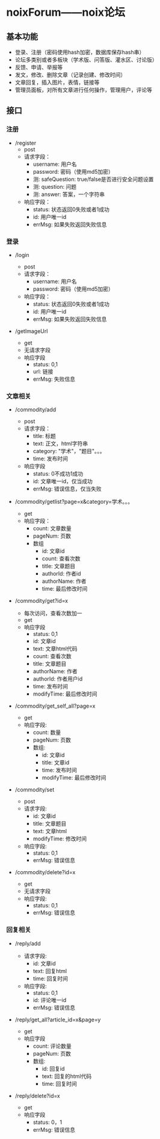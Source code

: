 # noixForum——noix论坛

## 基本功能

- 登录、注册（密码使用hash加密，数据库保存hash串）
- 论坛多类别或者多板块（学术版、问答版、灌水区、讨论版）
- 反馈、申请、举报等
- 发文，修改、删除文章（记录创建、修改时间）
- 文章回复，插入图片，表情，链接等
- 管理员面板，对所有文章进行任何操作，管理用户，评论等

## 接口

### 注册

- /register
  - post
  - 请求字段：
    - username: 用户名
    - password: 密码（使用md5加密）
    - 测: safeQuestion: true/false是否进行安全问题设置
    - 测: question: 问题
    - 测: answer: 答案，一个字符串
  - 响应字段：
    - status: 状态返回0失败或者1成功
    - id: 用户唯一id
    - errMsg: 如果失败返回失败信息

### 登录

- /login
  - post
  - 请求字段：
      - username: 用户名
      - password: 密码（使用md5加密）
  - 响应字段：
      - status: 状态返回0失败或者1成功
      - id: 用户唯一id
      - errMsg: 如果失败返回失败信息

- /getImageUrl
  - get
  - 无请求字段
  - 响应字段
    - status: 0,1
    - url: 链接
    - errMsg: 失败信息

### 文章相关

- /commodity/add
  - post
  - 请求字段：
    - title: 标题
    - text: 正文，html字符串
    - category: "学术"，"题目"。。。
    - time: 发布时间
  - 响应字段
    - status: 0不成功1成功
    - id: 文章唯一id，仅当成功
    - errMsg: 错误信息，仅当失败

- /commodity/getlist?page=x&category=学术。。。
  - get
  - 响应字段：
    - count: 文章数量 
    - pageNum: 页数
    - 数组
      - id: 文章id
      - count: 查看次数
      - title: 文章题目
      - authorId: 作者id
      - authorName: 作者
      - time: 最后修改时间

- /commodity/get?id=x
  - 每次访问，查看次数加一
  - get
  - 响应字段
    - status: 0,1
    - id: 文章id
    - text: 文章html代码
    - count: 查看次数
    - title: 文章题目
    - authorName: 作者
    - authorId: 作者用户id
    - time: 发布时间
    - modifyTime: 最后修改时间

- /commodity/get_self_all?page=x
  - get
  - 响应字段:
    - count: 数量
    - pageNum: 页数
    - 数组:
      - id: 文章id
      - title: 文章id
      - time: 发布时间
      - modifyTime: 最后修改时间

- /commodity/set
  - post
  - 请求字段:
    - id: 文章id
    - title: 文章题目
    - text: 文章html
    - modifyTime: 修改时间
  - 响应字段:
    - status: 0,1
    - errMsg: 错误信息

- /commodity/delete?id=x
  - get
  - 无请求字段
  - 响应字段:
    - status: 0,1
    - errMsg: 错误信息

### 回复相关

- /reply/add
  - 请求字段:
    - id: 文章id
    - text: 回复html
    - time: 回复时间
  - 响应字段:
    - status: 0,1
    - id: 评论唯一id
    - errMsg: 错误信息

- /reply/get_all?article_id=x&page=y
  - get
  - 响应字段
    - count: 评论数量
    - pageNum: 页数
    - 数组:
      - id: 回复id
      - text: 回复的html代码
      - time: 回复时间

- /reply/delete?id=x
  - get
  - 响应字段
    - status: 0，1
    - errMsg: 错误信息

